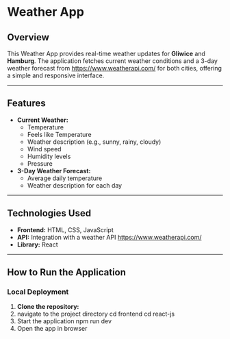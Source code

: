 # Weather App

## Overview
This Weather App provides real-time weather updates for **Gliwice** and **Hamburg**. The application fetches current weather conditions and a 3-day weather forecast from https://www.weatherapi.com/ for both cities, offering a simple and responsive interface.

---

## Features
- **Current Weather:** 
  - Temperature
  - Feels like Temperature
  - Weather description (e.g., sunny, rainy, cloudy)
  - Wind speed
  - Humidity levels
  - Pressure
- **3-Day Weather Forecast:** 
  - Average daily temperature
  - Weather description for each day

---

## Technologies Used
- **Frontend:** HTML, CSS, JavaScript
- **API:** Integration with a weather API https://www.weatherapi.com/
- **Library:** React

---

## How to Run the Application

### Local Deployment
1. **Clone the repository:**
2. navigate to the project directory
  cd frontend
  cd react-js
3. Start the application 
  npm run dev
4. Open the app in browser

